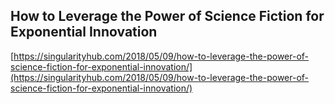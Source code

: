 ## How to Leverage the Power of Science Fiction for Exponential Innovation
  
  [https://singularityhub.com/2018/05/09/how-to-leverage-the-power-of-science-fiction-for-exponential-innovation/](https://singularityhub.com/2018/05/09/how-to-leverage-the-power-of-science-fiction-for-exponential-innovation/)